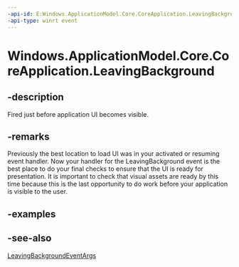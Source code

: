 ```yaml
---
-api-id: E:Windows.ApplicationModel.Core.CoreApplication.LeavingBackground
-api-type: winrt event
---
```


<!-- Event syntax
static public event Windows.Foundation.EventHandler LeavingBackground<Windows.ApplicationModel.LeavingBackgroundEventArgs>
-->

# Windows.ApplicationModel.Core.CoreApplication.LeavingBackground

## -description
Fired just before application UI becomes visible.

## -remarks
Previously the best location to load UI was in your activated or resuming event handler. Now your handler for the LeavingBackground event is the best place to do your final checks to ensure that the UI is ready for presentation. It is important to check that visual assets are ready by this time because this is the last opportunity to do work before your application is visible to the user.

## -examples

## -see-also
[LeavingBackgroundEventArgs](../windows.applicationmodel/leavingbackgroundeventargs.md)
